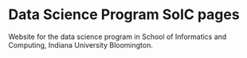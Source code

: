 # Data Science Program SoIC pages

Website for the data science program in School of Informatics and Computing, Indiana University Bloomington.
